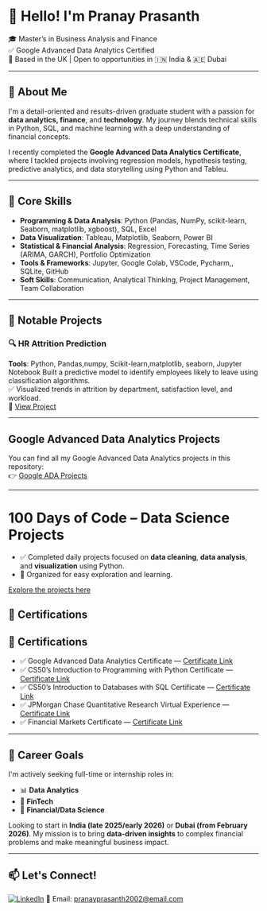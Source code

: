 # 👋 Hello! I'm Pranay Prasanth

🎓 Master’s in Business Analysis and Finance  
✅ Google Advanced Data Analytics Certified  
📍 Based in the UK | Open to opportunities in 🇮🇳 India & 🇦🇪 Dubai  

---

## 🚀 About Me

I'm a detail-oriented and results-driven graduate student with a passion for **data analytics, finance**, and **technology**. My journey blends technical skills in Python, SQL, and machine learning with a deep understanding of financial concepts.

I recently completed the **Google Advanced Data Analytics Certificate**, where I tackled projects involving regression models, hypothesis testing, predictive analytics, and data storytelling using Python and Tableu.

---

## 🧠 Core Skills

- **Programming & Data Analysis**: Python (Pandas, NumPy, scikit-learn, Seaborn, matplotlib, xgboost), SQL, Excel  
- **Data Visualization**: Tableau, Matplotlib, Seaborn, Power BI  
- **Statistical & Financial Analysis**: Regression, Forecasting, Time Series (ARIMA, GARCH), Portfolio Optimization  
- **Tools & Frameworks**: Jupyter, Google Colab, VSCode, Pycharm,, SQLite, GitHub  
- **Soft Skills**: Communication, Analytical Thinking, Project Management, Team Collaboration  

---

## 🧪 Notable Projects

### 🔍 HR Attrition Prediction  
**Tools**: Python, Pandas,numpy, Scikit-learn,matplotlib, seaborn, Jupyter Notebook 
Built a predictive model to identify employees likely to leave using classification algorithms.  
✅ Visualized trends in attrition by department, satisfaction level, and workload.  
📂 [View Project]([https://github.com/yourrepo/hr-attrition](https://github.com/PranayPrasanth/HR-Attrition-Prediction))

---

## Google Advanced Data Analytics Projects

You can find all my Google Advanced Data Analytics projects in this repository:  
👉 [Google ADA Projects](https://github.com/PranayPrasanth/Google_Analytics_Projects)

---

# 100 Days of Code – Data Science Projects

- ✅ Completed daily projects focused on **data cleaning**, **data analysis**, and **visualization** using Python.  
- 📂 Organized for easy exploration and learning.

[Explore the projects here](https://github.com/PranayPrasanth/100DaysOfCode-DataScience-Projects)



## 🏅 Certifications

## 🏅 Certifications

- ✅ Google Advanced Data Analytics Certificate — [Certificate Link](https://www.coursera.org/account/accomplishments/professional-cert/Y61KHAKGCI7W)  
- ✅ CS50’s Introduction to Programming with Python Certificate — [Certificate Link](https://certificates.cs50.io/7e337df6-e389-404c-875a-aae1aab68caa.pdf?size=letter)  
- ✅ CS50’s Introduction to Databases with SQL Certificate — [Certificate Link](https://certificates.cs50.io/2cc7b683-76f5-4398-bb78-843f624667ab.pdf?size=letter)  
- ✅ JPMorgan Chase Quantitative Research Virtual Experience — [Certificate Link](https://forage-uploads-prod.s3.amazonaws.com/completion-certificates/Sj7temL583QAYpHXD/bWqaecPDbYAwSDqJy_Sj7temL583QAYpHXD_NLfCuhaKexjXy7xaq_1739396883234_completion_certificate.pdf)  
- ✅ Financial Markets Certificate — [Certificate Link](https://www.coursera.org/account/accomplishments/verify/GBPSNNCGYW7L)



---

## 💼 Career Goals

I'm actively seeking full-time or internship roles in:

- 📊 **Data Analytics**
- 🧠 **FinTech**
- 🏦 **Financial/Data Science**

Looking to start in **India (late 2025/early 2026)** or **Dubai (from February 2026)**. My mission is to bring **data-driven insights** to complex financial problems and make meaningful business impact.

---

## 📫 Let's Connect!

[![LinkedIn](https://img.shields.io/badge/LinkedIn-blue?style=flat&logo=linkedin&logoColor=white)](https://www.linkedin.com/in/pranayprasanth/)
📧 Email: pranayprasanth2002@email.com  




